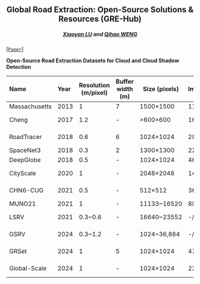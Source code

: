 <h2 align="center">Global Road Extraction: Open-Source Solutions & Resources (GRE-Hub)</h2>

<h5 align="center"> <a href="https://scholar.google.com/citations?user=MDA37NMAAAAJ&hl=zh-CN">Xiaoyan LU</a> and
<a href="https://scholar.google.com/citations?user=SbbCxE8AAAAJ&hl=zh-CN">Qihao WENG</a></h5>

[[`Paper`]()] 


**Open-Source Road Extraction Datasets for Cloud and Cloud Shadow Detection**

| Name              | Year    | Resolution (m/pixel)| Buffer width (m) | Size (pixels) | Images(train/val/test) | Image source   | Paper                                                                                                                             | Link                                                         |
|:------------------|:--------|---------------------|------------------|--------------|------------------------|----------------|:----------------------------------------------------------------------------------------------------------------------------------| :----------------------------------------------------------- |
| Massachusetts     | 2013    | 1                   | 7                | 1500×1500    | 1108/14/49             | Airborne       | [Paper](https://www.cs.toronto.edu/~vmnih/docs/Mnih_Volodymyr_PhD_Thesis.pdf)                                                     | [Link](https://www.cs.toronto.edu/~vmnih/data/) |
| Cheng             | 2017    | 1.2                 | -                | >600×600     | 160/20/44              | Google Earth   | [Paper](https://ieeexplore.ieee.org/abstract/document/7873262)                                                                    | [Link](https://www.kaggle.com/datasets/198b17e74dc7328d0d54cc78864840ab565729a66d89844ae5ad153d0be70c2b) |
| RoadTracer        | 2018    | 0.6                 | 6                | 1024×1024    | 2880/-/1920            | Google Earth   | [Paper](https://roadmaps.csail.mit.edu/roadtracer.pdf)                                                                            | [Link](https://roadmaps.csail.mit.edu/roadtracer/) |
| SpaceNet3         | 2018    | 0.3                 | 2                | 1300×1300    | 2213/-/567             | WorldView3     | [Paper](https://arxiv.org/pdf/1807.01232)                                                                                         | [Link](https://spacenet.ai/spacenet-roads-dataset/) |
| DeepGlobe         | 2018    | 0.5                 | -                | 1024×1024    | 4696/-/1530            | DigitalGlobe   | [Paper](https://arxiv.org/pdf/1805.06561)                                                                                         | [Link](https://competitions.codalab.org/competitions/18467#participate-get_data)                    |
| CityScale         | 2020    | 1                   | -                | 2048×2048    | 144/9/27               | Google Earth   | [Paper](https://arxiv.org/pdf/2007.09547)                                                                                         | [Link](https://github.com/songtaohe/Sat2Graph)              |
| CHN6-CUG          | 2021    | 0.5                 | -                | 512×512      | 3608/-/903             | Google Earth   | [Paper](https://www.sciencedirect.com/science/article/abs/pii/S0924271621000873)                                                  | [Link](https://github.com/CUG-URS/CHN6-CUG-Roads-Dataset)   |
| MUNO21            | 2021    | 1                   | -                | 11133~16520  | 80/-/11                | NAIP           | [Paper](https://favyen.com/muno21.pdf)                                                                                            | [Link](https://favyen.com/muno21/) |
| LSRV              | 2021    | 0.3~0.6             | -                | 16640~23552  | -/-/3                  | Google Earth   | [Paper](https://www.sciencedirect.com/science/article/abs/pii/S0924271621000770)                                                  | [Link](http://rsidea.whu.edu.cn/resource_LSRV_sharing.htm)                    |
| GSRV              | 2024    | 0.3~1.2             | -                | 1024~36,864  | -/-/5743               | Google Earth   | [Paper](https://www.tandfonline.com/doi/full/10.1080/10095020.2024.2362760?src=)                                                  | [Link](https://github.com/xiaoyan07/GRNet_GRSet)      |
| GRSet             | 2024    | 1                   | 5                | 1024×1024    | 47,210/-/-             | Google Earth   | [Paper](https://www.tandfonline.com/doi/full/10.1080/10095020.2024.2362760?src=)                                                  | [Link](https://github.com/xiaoyan07/GRNet_GRSet)                    |
| Global-Scale      | 2024    | 1                   | -                | 1024×1024    | 2375/339/624+130       | Google Earth   | [Paper](https://arxiv.org/pdf/2411.16733)                                                                                         | [Link](https://github.com/earth-insights/samroadplus)                    |

<br />
